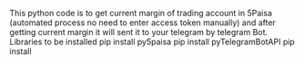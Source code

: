 This python code is to get current margin of trading account in 5Paisa (automated process no need to enter access token manually) and after getting current margin it will sent it to your telegram by telegram Bot.
Libraries to be installed 
pip install py5paisa
pip install pyTelegramBotAPI
pip install 
